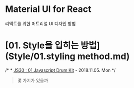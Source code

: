 # Material UI for React

리액트를 위한 머트리얼 UI 디자인 방법

# [01. Style을 입히는 방법](Style/01.styling method.md)

/* * [JS30 : 01.Javascript Drum Kit](JS30/01%20-%20JavaScript%20Drum%20Kit/index-START.html) - 2018.11.05. Mon */

> 몇 가지가 있을까 
 

